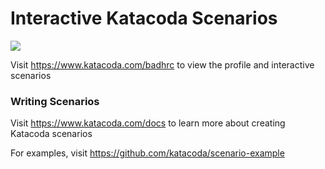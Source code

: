 # Interactive Katacoda Scenarios

[![](http://shields.katacoda.com/katacoda/badhrc/count.svg)](https://www.katacoda.com/badhrc "Get your profile on Katacoda.com")

Visit https://www.katacoda.com/badhrc to view the profile and interactive scenarios

### Writing Scenarios
Visit https://www.katacoda.com/docs to learn more about creating Katacoda scenarios

For examples, visit https://github.com/katacoda/scenario-example
